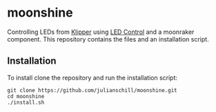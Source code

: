 # moonshine
Controlling LEDs from [Klipper](https://www.klipper3d.org) using [LED Control](https://github.com/jackw01/led-control) and a moonraker component. This repository contains the files and an installation script.

## Installation

To install clone the repository and run the installation script:
```
git clone https://github.com/julianschill/moonshine.git
cd moonshine
./install.sh
```

